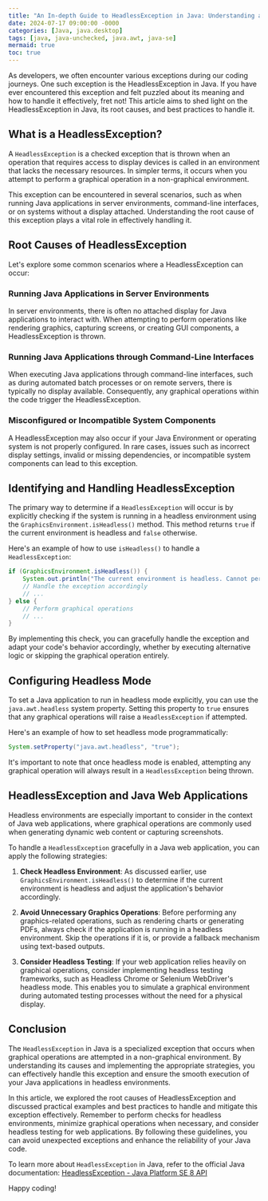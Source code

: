 ```yaml
---
title: "An In-depth Guide to HeadlessException in Java: Understanding and Handling"
date: 2024-07-17 09:00:00 -0000
categories: [Java, java.desktop]
tags: [java, java-unchecked, java.awt, java-se]
mermaid: true
toc: true
---
```



As developers, we often encounter various exceptions during our coding journeys. One such exception is the HeadlessException in Java. If you have ever encountered this exception and felt puzzled about its meaning and how to handle it effectively, fret not! This article aims to shed light on the HeadlessException in Java, its root causes, and best practices to handle it.

## What is a HeadlessException?

A `HeadlessException` is a checked exception that is thrown when an operation that requires access to display devices is called in an environment that lacks the necessary resources. In simpler terms, it occurs when you attempt to perform a graphical operation in a non-graphical environment.

This exception can be encountered in several scenarios, such as when running Java applications in server environments, command-line interfaces, or on systems without a display attached. Understanding the root cause of this exception plays a vital role in effectively handling it.

## Root Causes of HeadlessException

Let's explore some common scenarios where a HeadlessException can occur:

### Running Java Applications in Server Environments

In server environments, there is often no attached display for Java applications to interact with. When attempting to perform operations like rendering graphics, capturing screens, or creating GUI components, a HeadlessException is thrown.

### Running Java Applications through Command-Line Interfaces

When executing Java applications through command-line interfaces, such as during automated batch processes or on remote servers, there is typically no display available. Consequently, any graphical operations within the code trigger the HeadlessException.

### Misconfigured or Incompatible System Components

A HeadlessException may also occur if your Java Environment or operating system is not properly configured. In rare cases, issues such as incorrect display settings, invalid or missing dependencies, or incompatible system components can lead to this exception.

## Identifying and Handling HeadlessException

The primary way to determine if a `HeadlessException` will occur is by explicitly checking if the system is running in a headless environment using the `GraphicsEnvironment.isHeadless()` method. This method returns `true` if the current environment is headless and `false` otherwise.

Here's an example of how to use `isHeadless()` to handle a `HeadlessException`:

```java
if (GraphicsEnvironment.isHeadless()) {
    System.out.println("The current environment is headless. Cannot perform graphical operations.");
    // Handle the exception accordingly
    // ...
} else {
    // Perform graphical operations
    // ...
}
```

By implementing this check, you can gracefully handle the exception and adapt your code's behavior accordingly, whether by executing alternative logic or skipping the graphical operation entirely.

## Configuring Headless Mode

To set a Java application to run in headless mode explicitly, you can use the `java.awt.headless` system property. Setting this property to `true` ensures that any graphical operations will raise a `HeadlessException` if attempted.

Here's an example of how to set headless mode programmatically:

```java
System.setProperty("java.awt.headless", "true");
```

It's important to note that once headless mode is enabled, attempting any graphical operation will always result in a `HeadlessException` being thrown.

## HeadlessException and Java Web Applications

Headless environments are especially important to consider in the context of Java web applications, where graphical operations are commonly used when generating dynamic web content or capturing screenshots.

To handle a `HeadlessException` gracefully in a Java web application, you can apply the following strategies:

1. **Check Headless Environment**: As discussed earlier, use `GraphicsEnvironment.isHeadless()` to determine if the current environment is headless and adjust the application's behavior accordingly.

2. **Avoid Unnecessary Graphics Operations**: Before performing any graphics-related operations, such as rendering charts or generating PDFs, always check if the application is running in a headless environment. Skip the operations if it is, or provide a fallback mechanism using text-based outputs.

3. **Consider Headless Testing**: If your web application relies heavily on graphical operations, consider implementing headless testing frameworks, such as Headless Chrome or Selenium WebDriver's headless mode. This enables you to simulate a graphical environment during automated testing processes without the need for a physical display.

## Conclusion

The `HeadlessException` in Java is a specialized exception that occurs when graphical operations are attempted in a non-graphical environment. By understanding its causes and implementing the appropriate strategies, you can effectively handle this exception and ensure the smooth execution of your Java applications in headless environments.

In this article, we explored the root causes of HeadlessException and discussed practical examples and best practices to handle and mitigate this exception effectively. Remember to perform checks for headless environments, minimize graphical operations when necessary, and consider headless testing for web applications. By following these guidelines, you can avoid unexpected exceptions and enhance the reliability of your Java code.

To learn more about `HeadlessException` in Java, refer to the official Java documentation: [HeadlessException - Java Platform SE 8 API](https://docs.oracle.com/javase/8/docs/api/java/awt/HeadlessException.html)

Happy coding!